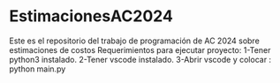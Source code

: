 # EstimacionesAC2024
Este es el repositorio del trabajo de programación de AC 2024 sobre estimaciones de costos
Requerimientos para ejecutar proyecto:
1-Tener python3 instalado.
2-Tener vscode instalado.
3-Abrir vscode y colocar : python main.py 
